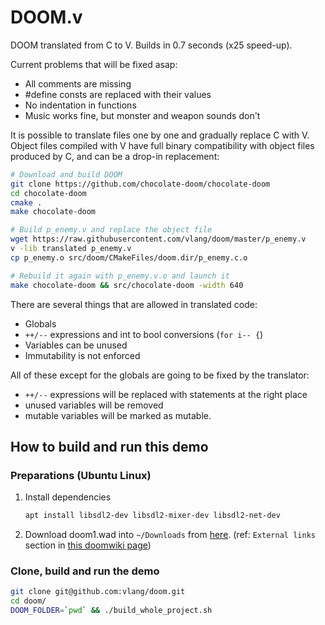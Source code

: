 # DOOM.v
DOOM translated from C to V.  Builds in 0.7 seconds (x25 speed-up).


Current problems that will be fixed asap:

- All comments are missing
- #define consts are replaced with their values
- No indentation in functions
- Music works fine, but monster and weapon sounds don't


It is possible to translate files one by one and gradually replace C with V. Object files compiled with V have full binary compatibility with object files produced by C, and can be a drop-in replacement:

```bash
# Download and build DOOM
git clone https://github.com/chocolate-doom/chocolate-doom
cd chocolate-doom
cmake .
make chocolate-doom

# Build p_enemy.v and replace the object file
wget https://raw.githubusercontent.com/vlang/doom/master/p_enemy.v
v -lib translated p_enemy.v
cp p_enemy.o src/doom/CMakeFiles/doom.dir/p_enemy.c.o

# Rebuild it again with p_enemy.v.o and launch it
make chocolate-doom && src/chocolate-doom -width 640
```

There are several things that are allowed in translated code:
- Globals
- `++/--` expressions and int to bool conversions (`for i-- {`)
- Variables can be unused
- Immutability is not enforced

All of these except for the globals are going to be fixed by the translator: 

- `++/--` expressions will be replaced with statements at the right place
- unused variables will be removed
- mutable variables will be marked as mutable.

## How to build and run this demo

### Preparations (Ubuntu Linux)

1. Install dependencies
   ```bash
   apt install libsdl2-dev libsdl2-mixer-dev libsdl2-net-dev
   ```

2. Download doom1.wad into `~/Downloads` from [here](https://distro.ibiblio.org/slitaz/sources/packages/d/doom1.wad). (ref: `External links` section in [this doomwiki page](https://doomwiki.org/wiki/DOOM1.WAD))

### Clone, build and run the demo

```bash
git clone git@github.com:vlang/doom.git
cd doom/
DOOM_FOLDER=`pwd` && ./build_whole_project.sh
```
